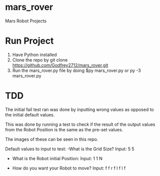 # mars_rover
Mars Robot Projects

# Run Project

1. Have Python installed
2. Clone the repo by git clone https://github.com/Godfrey2712/mars_rover.git
3. Run the mars_rover.py file by doing $py mars_rover.py or py -3 mars_rover.py

# TDD
The initial fail test ran was done by inputting wrong values as opposed to the initial default values.

This was done by running a test to check if the result of the output values from the Robot Position is the same as the pre-set values.

The images of these can be seen in this repo.

Default values to input to test:
-What is the Grid Size?
Input: 5 5

- What is the Robot initial Position:
Input: 1 1 N

- How do you want your Robot to move?
Input: f f r f l f l f
